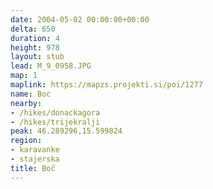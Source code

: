 ```yaml
---
date: 2004-05-02 00:00:00+00:00
delta: 650
duration: 4
height: 978
layout: stub
lead: M_9_0958.JPG
map: 1
maplink: https://mapzs.projekti.si/poi/1277
name: Boc
nearby:
- /hikes/donackagora
- /hikes/trijekralji
peak: 46.289296,15.599824
region:
- karavanke
- stajerska
title: Boč
---
```

